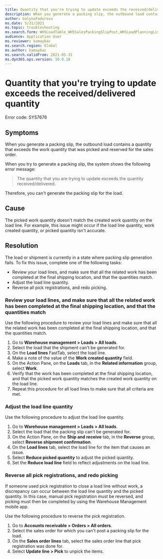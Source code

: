 ```yaml
---
title: Quantity that you're trying to update exceeds the received/delivered quantity.
description: When you generate a packing slip, the outbound load contains a quantity that exceeds the work quantity that was picked and reserved for the sales order.
author: GalynaFedorova
ms.date: 5/31/2021
ms.topic: troubleshooting
ms.search.form: WHSLoadTable_WHSSalesPackingSlipPost,WHSLoadPlanningListPage_WHSSalesPackingSlipPost,WHSLoadPlanningWorkbench_WHSSalesPackingSlipPost
audience: Application User
ms.reviewer: kamaybac
ms.search.region: Global
ms.author: kamaybac
ms.search.validFrom: 2021-05-31
ms.dyn365.ops.version: 10.0.18
---
```


# Quantity that you're trying to update exceeds the received/delivered quantity

Error code: SYS7676

## Symptoms

When you generate a packing slip, the outbound load contains a quantity that exceeds the work quantity that was picked and reserved for the sales order.

When you try to generate a packing slip, the system shows the following error message:

> The quantity that you are trying to update exceeds the quantity received/delivered.

Therefore, you can't generate the packing slip for the load.

## Cause

The picked work quantity doesn't match the created work quantity on the load line. For example, this issue might occur if the load line quantity, work created quantity, or picked quantity isn't accurate.

## Resolution

The load or shipment is currently in a state where packing slip generation fails. To fix this issue, complete one of the following tasks:

- Review your load lines, and make sure that all the related work has been completed at the final shipping location, and that the quantities match.
- Adjust the load line quantity.
- Reverse all pick registrations, and redo picking.

### Review your load lines, and make sure that all the related work has been completed at the final shipping location, and that the quantities match

Use the following procedure to review your load lines and make sure that all the related work has been completed at the final shipping location, and that the quantities match.

1. Go to **Warehouse management \> Loads \> All loads**.
1. Select the load that the shipment can't be generated for.
1. On the **Load lines** FastTab, select the load line.
1. Make a note of the value of the **Work created quantity** field.
1. On the Action Pane, on the **Loads** tab, in the **Related information** group, select **Work**.
1. Verify that the work has been completed at the final shipping location, and that the picked work quantity matches the created work quantity on the load line.
1. Repeat this procedure for all load lines to make sure that all criteria are met.

### Adjust the load line quantity

Use the following procedure to adjust the load line quantity.

1. Go to **Warehouse management \> Loads \> All loads**.
1. Select the load that the packing slip can't be generated for.
1. On the Action Pane, on the **Ship and receive** tab, in the **Reverse** group, select **Reverse shipment confirmation**.
1. On the **Load lines** tab, select the load line for the item that causes an issue.
1. Select **Reduce picked quantity** to adjust the picked quantity.
1. Set the **Reduce load line** field to reflect adjustments on the load line.

### Reverse all pick registrations, and redo picking

If someone used pick registration to close a load line without work, a discrepancy can occur between the load line quantity and the picked quantity. In this case, manual pick registration must be reversed, and picking must then be completed by using the Warehouse Management mobile app.

Use the following procedure to reverse the pick registration.

1. Go to **Accounts receivable \> Orders \> All orders**.
1. Select the sales order for which you can't post a packing slip for the load.
1. On the **Sales order lines** tab, select the sales order line that pick registration was done for.
1. Select **Update line \> Pick** to unpick the items.
